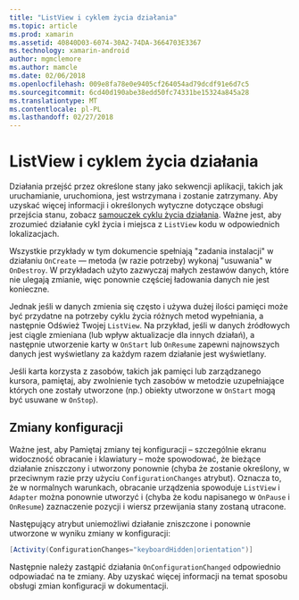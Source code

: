 ```yaml
---
title: "ListView i cyklem życia działania"
ms.topic: article
ms.prod: xamarin
ms.assetid: 40840D03-6074-30A2-74DA-3664703E3367
ms.technology: xamarin-android
author: mgmclemore
ms.author: mamcle
ms.date: 02/06/2018
ms.openlocfilehash: 009e8fa78e0e9405cf264054ad79dcdf91e6d7c5
ms.sourcegitcommit: 6cd40d190abe38edd50fc74331be15324a845a28
ms.translationtype: MT
ms.contentlocale: pl-PL
ms.lasthandoff: 02/27/2018
---
```

# <a name="listview-and-the-activity-lifecycle"></a>ListView i cyklem życia działania

Działania przejść przez określone stany jako sekwencji aplikacji, takich jak uruchamianie, uruchomiona, jest wstrzymana i zostanie zatrzymany. Aby uzyskać więcej informacji i określonych wytyczne dotyczące obsługi przejścia stanu, zobacz [samouczek cyklu życia działania](~/android/app-fundamentals/activity-lifecycle/index.md).
Ważne jest, aby zrozumieć działanie cykl życia i miejsca z `ListView` kodu w odpowiednich lokalizacjach.

Wszystkie przykłady w tym dokumencie spełniają "zadania instalacji" w działaniu `OnCreate` — metoda (w razie potrzeby) wykonaj "usuwania" w `OnDestroy`. W przykładach użyto zazwyczaj małych zestawów danych, które nie ulegają zmianie, więc ponownie częściej ładowania danych nie jest konieczne.

Jednak jeśli w danych zmienia się często i używa dużej ilości pamięci może być przydatne na potrzeby cyklu życia różnych metod wypełniania, a następnie Odśwież Twojej `ListView`. Na przykład, jeśli w danych źródłowych jest ciągle zmieniana (lub wpływ aktualizacje dla innych działań), a następnie utworzenie karty w `OnStart` lub `OnResume` zapewni najnowszych danych jest wyświetlany za każdym razem działanie jest wyświetlany.

Jeśli karta korzysta z zasobów, takich jak pamięci lub zarządzanego kursora, pamiętaj, aby zwolnienie tych zasobów w metodzie uzupełniające których one zostały utworzone (np.) obiekty utworzone w `OnStart` mogą być usuwane w `OnStop`).

<a name="Configuration_Changes" />

## <a name="configuration-changes"></a>Zmiany konfiguracji

Ważne jest, aby Pamiętaj zmiany tej konfiguracji &ndash; szczególnie ekranu widoczność obracanie i klawiatury &ndash; może spowodować, że bieżące działanie zniszczony i utworzony ponownie (chyba że zostanie określony, w przeciwnym razie przy użyciu `ConfigurationChanges` atrybut). Oznacza to, że w normalnych warunkach, obracanie urządzenia spowoduje `ListView` i `Adapter` można ponownie utworzyć i (chyba że kodu napisanego w `OnPause` i `OnResume`) zaznaczenie pozycji i wiersz przewijania stany zostaną utracone.

Następujący atrybut uniemożliwi działanie zniszczone i ponownie utworzone w wyniku zmiany w konfiguracji:

```csharp
[Activity(ConfigurationChanges="keyboardHidden|orientation")]
```

Następnie należy zastąpić działania `OnConfigurationChanged` odpowiednio odpowiadać na te zmiany. Aby uzyskać więcej informacji na temat sposobu obsługi zmian konfiguracji w dokumentacji.

